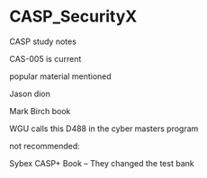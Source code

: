 # CASP_SecurityX

CASP study notes

CAS-005 is current

popular material mentioned

Jason dion

Mark Birch book

WGU calls this D488 in the cyber masters program

not recommended:

Sybex CASP+ Book – They changed the test bank
